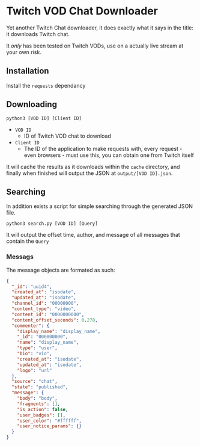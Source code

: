 # Twitch VOD Chat Downloader

Yet another Twitch Chat downloader, it does exactly what it says in the title: it downloads Twitch chat.

It *only* has been tested on Twitch VODs, use on a actually live stream at your own risk.

## Installation

Install the `requests` dependancy

## Downloading

```shell
python3 [VOD ID] [Client ID]
```

- `VOD ID`
  - ID of Twitch VOD chat to download
- `Client ID`
  - The ID of the application to make requests with, every request - even browsers - must use this, you can obtain one from Twitch itself

It will cache the results as it downloads within the `cache` directory, and finally when finished will output the JSON at `output/[VOD ID].json`.

## Searching

In addition exists a script for simple searching through the generated JSON file.

```shell
python3 search.py [VOD ID] [Query]
```

It will output the offset time, author, and message of all messages that contain the `Query`

### Messags

The message objects are formated as such:

```json
{
  "_id": "uuid4",
  "created_at": "isodate",
  "updated_at": "isodate",
  "channel_id": "00000000",
  "content_type": "video",
  "content_id": "0000000000",
  "content_offset_seconds": 0.278,
  "commenter": {
    "display_name": "display_name",
    "_id": "000000000",
    "name": "display_name",
    "type": "user",
    "bio": "vio",
    "created_at": "isodate",
    "updated_at": "isodate",
    "logo": "url"
  },
  "source": "chat",
  "state": "published",
  "message": {
    "body": "body",
    "fragments": [],
    "is_action": false,
    "user_badges": [],
    "user_color": "#ffffff",
    "user_notice_params": {}
  }
}
```
